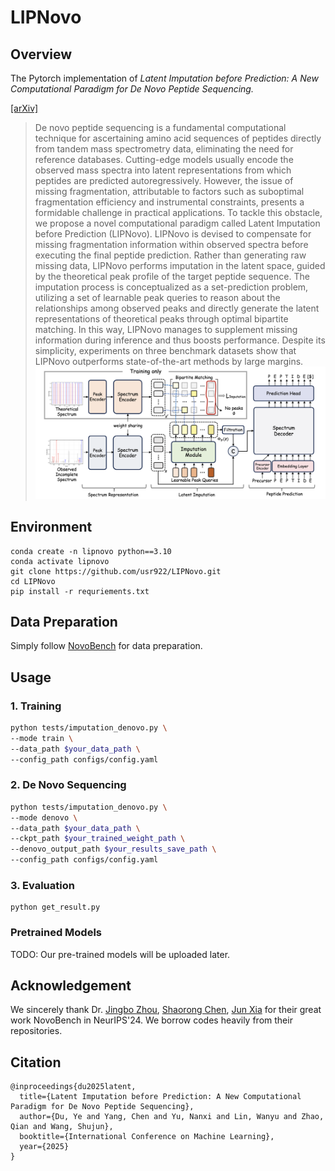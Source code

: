 # LIPNovo

## Overview

The Pytorch implementation of _Latent Imputation before Prediction: A New Computational Paradigm for De Novo Peptide Sequencing._

[[arXiv]](TD) 

>De novo peptide sequencing is a fundamental computational technique for ascertaining amino acid sequences of peptides directly from tandem mass spectrometry data, eliminating the need for reference databases. Cutting-edge models usually encode the observed mass spectra into latent representations from which peptides are predicted autoregressively. However, the issue of missing fragmentation, attributable to factors such as suboptimal fragmentation efficiency and instrumental constraints, presents a formidable challenge in practical applications. To tackle this obstacle, we propose a novel computational paradigm called Latent Imputation before Prediction (LIPNovo). LIPNovo is devised to compensate for missing fragmentation information within observed spectra before executing the final peptide prediction. Rather than generating raw missing data, LIPNovo performs imputation in the latent space, guided by the theoretical peak profile of the target peptide sequence. The imputation process is conceptualized as a set-prediction problem, utilizing a set of learnable peak queries to reason about the relationships among observed peaks and directly generate the latent representations of theoretical peaks through optimal bipartite matching. In this way, LIPNovo manages to supplement missing information during inference and thus boosts performance. Despite its simplicity, experiments on three benchmark datasets show that LIPNovo outperforms state-of-the-art methods by large margins.
>![image-20250503130932358](image.png)

## Environment

```
conda create -n lipnovo python==3.10 
conda activate lipnovo
git clone https://github.com/usr922/LIPNovo.git
cd LIPNovo
pip install -r requriements.txt
```




## Data Preparation

Simply follow [NovoBench](https://github.com/jingbo02/NovoBench) for data preparation.



## Usage



### 1. Training

```bash
python tests/imputation_denovo.py \
--mode train \
--data_path $your_data_path \
--config_path configs/config.yaml
```



### 2. De Novo Sequencing

```bash
python tests/imputation_denovo.py \
--mode denovo \
--data_path $your_data_path \
--ckpt_path $your_trained_weight_path \
--denovo_output_path $your_results_save_path \
--config_path configs/config.yaml
```



### 3. Evaluation

```
python get_result.py
```





### Pretrained Models

TODO: Our pre-trained models will be uploaded later.



## Acknowledgement

We sincerely thank Dr. [Jingbo Zhou](https://arxiv.org/search/q-bio?searchtype=author&query=Zhou,+J), [Shaorong Chen](https://arxiv.org/search/q-bio?searchtype=author&query=Chen,+S), [Jun Xia](https://arxiv.org/search/q-bio?searchtype=author&query=Xia,+J) for their great work NovoBench in NeurIPS'24. We borrow codes heavily from their repositories.

## Citation

```
@inproceedings{du2025latent,
  title={Latent Imputation before Prediction: A New Computational Paradigm for De Novo Peptide Sequencing},
  author={Du, Ye and Yang, Chen and Yu, Nanxi and Lin, Wanyu and Zhao, Qian and Wang, Shujun},
  booktitle={International Conference on Machine Learning},
  year={2025}
}
```

